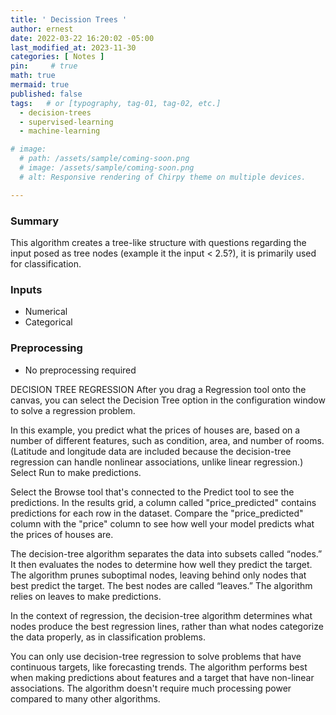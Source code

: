 ```yaml
---
title: ' Decission Trees '
author: ernest
date: 2022-03-22 16:20:02 -05:00
last_modified_at: 2023-11-30
categories: [ Notes ]
pin:     # true
math: true
mermaid: true
published: false
tags:   # or [typography, tag-01, tag-02, etc.]
  - decision-trees
  - supervised-learning
  - machine-learning

# image: 
  # path: /assets/sample/coming-soon.png
  # image: /assets/sample/coming-soon.png
  # alt: Responsive rendering of Chirpy theme on multiple devices.

---
```




### Summary

This algorithm creates a tree-like structure with questions regarding the input posed as tree nodes (example it the input < 2.5?), it is primarily used for classification.


### Inputs

  - Numerical
  - Categorical

### Preprocessing

  - No preprocessing required




DECISION TREE REGRESSION
After you drag a Regression tool onto the canvas, you can select the Decision Tree option in the configuration window to solve a regression problem.

In this example, you predict what the prices of houses are, based on a number of different features, such as condition, area, and number of rooms. (Latitude and longitude data are included because the decision-tree regression can handle nonlinear associations, unlike linear regression.)  Select Run to make predictions.

Select the Browse tool that's connected to the Predict tool to see the predictions. In the results grid, a column called "price_predicted" contains predictions for each row in the dataset. Compare the "price_predicted" column with the "price" column to see how well your model predicts what the prices of houses are.

The decision-tree algorithm separates the data into subsets called “nodes.” It then evaluates the nodes to determine how well they predict the target. The algorithm prunes suboptimal nodes, leaving behind only nodes that best predict the target. The best nodes are called “leaves.” The algorithm relies on leaves to make predictions.

In the context of regression, the decision-tree algorithm determines what nodes produce the best regression lines, rather than what nodes categorize the data properly, as in classification problems.

You can only use decision-tree regression to solve problems that have continuous targets, like forecasting trends. The algorithm performs best when making predictions about features and a target that have non-linear associations. The algorithm doesn't require much processing power compared to many other algorithms.





